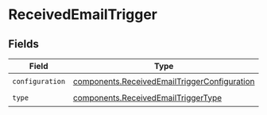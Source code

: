 # ReceivedEmailTrigger


## Fields

| Field                                                                                                        | Type                                                                                                         | Required                                                                                                     | Description                                                                                                  |
| ------------------------------------------------------------------------------------------------------------ | ------------------------------------------------------------------------------------------------------------ | ------------------------------------------------------------------------------------------------------------ | ------------------------------------------------------------------------------------------------------------ |
| `configuration`                                                                                              | [components.ReceivedEmailTriggerConfiguration](../../models/components/receivedemailtriggerconfiguration.md) | :heavy_check_mark:                                                                                           | N/A                                                                                                          |
| `type`                                                                                                       | [components.ReceivedEmailTriggerType](../../models/components/receivedemailtriggertype.md)                   | :heavy_check_mark:                                                                                           | N/A                                                                                                          |